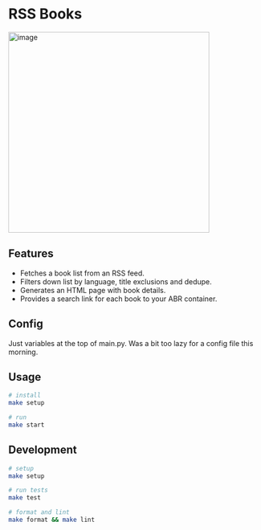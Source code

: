 # RSS Books

<img width="400" alt="image" src="https://github.com/user-attachments/assets/02c2733e-adaf-4dba-b66e-45027bf2319c" />

## Features

* Fetches a book list from an RSS feed.
* Filters down list by language, title exclusions and dedupe.
* Generates an HTML page with book details.
* Provides a search link for each book to your ABR container.

## Config
Just variables at the top of main.py. Was a bit too lazy for a config file this morning.

## Usage

```bash
# install
make setup

# run
make start
```

## Development

```bash
# setup
make setup

# run tests
make test

# format and lint
make format && make lint
```
